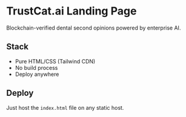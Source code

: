# TrustCat.ai Landing Page

Blockchain-verified dental second opinions powered by enterprise AI.

## Stack
- Pure HTML/CSS (Tailwind CDN)
- No build process
- Deploy anywhere

## Deploy
Just host the `index.html` file on any static host.
